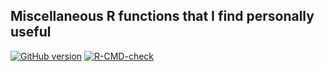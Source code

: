 ## Miscellaneous R functions that I find personally useful

<!-- badges: start -->
[![GitHub version](https://img.shields.io/static/v1?label=GitHub&message=2.13.0&color=blue&logo=github)](https://github.com/pbreheny/breheny)
[![R-CMD-check](https://github.com/pbreheny/breheny/workflows/R-CMD-check/badge.svg)](https://github.com/pbreheny/breheny/actions)
<!-- badges: end -->
